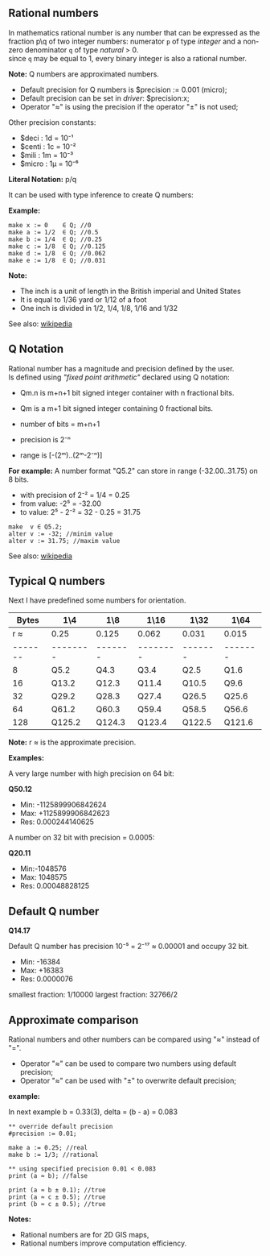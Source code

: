 ## Rational numbers

In mathematics rational number is any number that can be expressed as the fraction p\\q of two integer numbers: numerator `p` of type _integer_ and a non-zero denominator `q` of type _natural_ > 0.  
since `q` may be equal to 1, every binary integer is also a rational number.

**Note:** Q numbers are approximated numbers.

* Default precision for Q numbers is $precision := 0.001 (micro);
* Default precision can be set in _driver_: $precision:x;
* Operator "≈" is using the precision if the operator "±" is not used;

Other precision constants:

* $deci  : 1d = 10⁻¹
* $centi : 1c = 10⁻²
* $mili  : 1m = 10⁻³
* $micro : 1μ = 10⁻⁶

**Literal Notation:** p/q 

It can be used with type inference to create Q numbers:

**Example:**
```
make x := 0    ∈ Q; //0     
make a := 1/2  ∈ Q; //0.5   
make b := 1/4  ∈ Q; //0.25  
make c := 1/8  ∈ Q; //0.125 
make d := 1/8  ∈ Q; //0.062
make e := 1/8  ∈ Q; //0.031
```

**Note:** 

* The inch is a unit of length in the British imperial and United States 
* It is equal to ​1/36 yard or ​1/12 of a foot
* One inch is divided in 1/2, 1/4, 1/8, 1/16 and 1/32

See also: [wikipedia](https://en.wikipedia.org/wiki/Rational_data_type)

## Q Notation

Rational number has a magnitude and precision defined by the user.  
Is defined using _"fixed point arithmetic"_ declared using Q notation:  

* Qm.n is m+n+1 bit signed integer container with n fractional bits.
* Qm is a m+1 bit signed integer containing 0 fractional bits.

* number of bits = m+n+1
* precision is 2⁻ⁿ
* range is [-(2ᵐ)..(2ᵐ-2⁻ⁿ)]


**For example:**
A number format "Q5.2" can store in range (-32.00..31.75) on 8 bits.  

* with precision of 2⁻² = 1/4 = 0.25
* from value: -2⁵ = -32.00
* to value:    2⁵ - 2⁻² = 32 - 0.25 = 31.75

```
make  v ∈ Q5.2;
alter v := -32; //minim value
alter v := 31.75; //maxim value
```

See also: [wikipedia](https://en.wikipedia.org/wiki/Q_(number_format))

## Typical Q numbers

Next I have predefined some numbers for orientation.

|Bytes  |  1\\4  | 1\\8  | 1\\16  | 1\\32 | 1\\64 
|-------|--------|-------|--------|-------|-------
| r ≈   | 0.25   | 0.125 | 0.062  | 0.031 | 0.015 
|-------|--------|-------|--------|-------|-------
|  8    | Q5.2   | Q4.3  | Q3.4   | Q2.5  | Q1.6   
|  16   | Q13.2  | Q12.3 | Q11.4  | Q10.5 | Q9.6  
|  32   | Q29.2  | Q28.3 | Q27.4  | Q26.5 | Q25.6 
|  64   | Q61.2  | Q60.3 | Q59.4  | Q58.5 | Q56.6 
|  128  | Q125.2 | Q124.3|Q123.4  | Q122.5| Q121.6

**Note:** r ≈ is the approximate precision.

**Examples:**

A very large number with high precision on 64 bit:

**Q50.12** 
* Min: -1125899906842624
* Max: +1125899906842623
* Res: 0.000244140625

A number on 32 bit with precision = 0.0005:

**Q20.11** 
* Min:-1048576
* Max: 1048575
* Res: 0.00048828125

## Default Q number

**Q14.17** 

Default Q number has precision 10⁻⁵ = 2⁻¹⁷ ≈ 0.00001 and occupy 32 bit.

* Min: -16384
* Max: +16383
* Res: 0.0000076

smallest fraction: 1/10000
largest fraction:  32766/2

## Approximate comparison

Rational numbers and other numbers can be compared using "≈" instead of "=". 

* Operator "≈" can be used to compare two numbers using default precision;
* Operator "≈" can be used with "±" to overwrite default precision;

**example:**

In next example b = 0.33(3), delta = (b - a) = 0.083 

```
** override default precision
#precision := 0.01;

make a := 0.25; //real
make b := 1/3; //rational

** using specified precision 0.01 < 0.083
print (a ≈ b); //false

print (a ≈ b ± 0.1); //true
print (a ≈ c ± 0.5); //true
print (b ≈ c ± 0.5); //true
```

**Notes:** 
* Rational numbers are for 2D GIS maps,
* Rational numbers improve computation efficiency.



